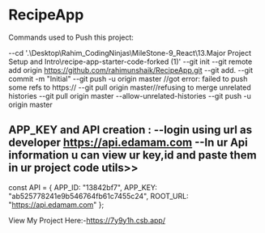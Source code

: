 # RecipeApp
Commands used to Push this project:

--cd '.\Desktop\Rahim_CodingNinjas\MileStone-9_React\13.Major Project Setup and Intro\recipe-app-starter-code-forked (1)\'
--git init
--git remote add origin https://github.com/rahimunshaik/RecipeApp.git 
--git add.
--git commit -m "Initial"
--git push -u origin master //got error: failed to push some refs to https://
--git pull origin master//refusing to merge unrelated histories
--git pull origin master --allow-unrelated-histories
--git push -u origin master

APP_KEY and API creation :
--login using url as developer https://api.edamam.com
--In ur Api information u can view ur key,id and paste them in ur project code utils>>
--
const API = {
  APP_ID: "13842bf7",
  APP_KEY: "ab525778241e9b546764fb61c7455c24",
  ROOT_URL: "https://api.edamam.com"
};

View My Project Here:-https://7y9y1h.csb.app/
